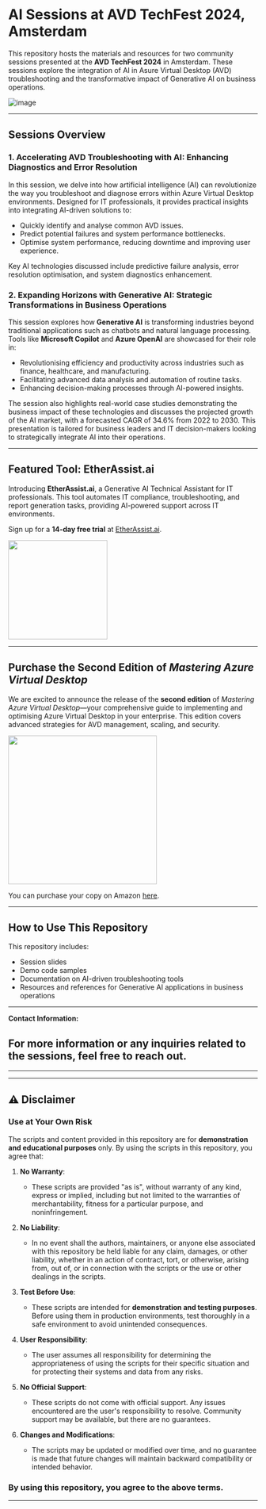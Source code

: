 
# AI Sessions at AVD TechFest 2024, Amsterdam

This repository hosts the materials and resources for two community sessions presented at the **AVD TechFest 2024** in Amsterdam. These sessions explore the integration of AI in Asure Virtual Desktop (AVD) troubleshooting and the transformative impact of Generative AI on business operations.

![image](https://github.com/user-attachments/assets/65a57eb8-1a9d-4e17-8e2f-463f7cb40b8f)


---

## Sessions Overview

### 1. Accelerating AVD Troubleshooting with AI: Enhancing Diagnostics and Error Resolution

In this session, we delve into how artificial intelligence (AI) can revolutionize the way you troubleshoot and diagnose errors within Azure Virtual Desktop environments. Designed for IT professionals, it provides practical insights into integrating AI-driven solutions to:

- Quickly identify and analyse common AVD issues.
- Predict potential failures and system performance bottlenecks.
- Optimise system performance, reducing downtime and improving user experience.

Key AI technologies discussed include predictive failure analysis, error resolution optimisation, and system diagnostics enhancement.

### 2. Expanding Horizons with Generative AI: Strategic Transformations in Business Operations

This session explores how **Generative AI** is transforming industries beyond traditional applications such as chatbots and natural language processing. Tools like **Microsoft Copilot** and **Azure OpenAI** are showcased for their role in:

- Revolutionising efficiency and productivity across industries such as finance, healthcare, and manufacturing.
- Facilitating advanced data analysis and automation of routine tasks.
- Enhancing decision-making processes through AI-powered insights.

The session also highlights real-world case studies demonstrating the business impact of these technologies and discusses the projected growth of the AI market, with a forecasted CAGR of 34.6% from 2022 to 2030. This presentation is tailored for business leaders and IT decision-makers looking to strategically integrate AI into their operations.

---

## Featured Tool: EtherAssist.ai

Introducing **EtherAssist.ai**, a Generative AI Technical Assistant for IT professionals. This tool automates IT compliance, troubleshooting, and report generation tasks, providing AI-powered support across IT environments. 

Sign up for a **14-day free trial** at [EtherAssist.ai](https://app.etherassist.ai).


<img src="https://github.com/user-attachments/assets/c015e52b-1d4e-4a43-83f5-223b4c932a10" width="200">

---

## Purchase the Second Edition of *Mastering Azure Virtual Desktop*

We are excited to announce the release of the **second edition** of *Mastering Azure Virtual Desktop*—your comprehensive guide to implementing and optimising Azure Virtual Desktop in your enterprise. This edition covers advanced strategies for AVD management, scaling, and security.

<img src="https://m.media-amazon.com/images/I/61d36gOc1HL._SL1360_.jpg" width="300">

You can purchase your copy on Amazon [here](https://www.amazon.co.uk/Mastering-Azure-Virtual-Desktop-implementing-dp-1835884148/dp/1835884148).

---

## How to Use This Repository

This repository includes:

- Session slides
- Demo code samples
- Documentation on AI-driven troubleshooting tools
- Resources and references for Generative AI applications in business operations

---

**Contact Information:**

For more information or any inquiries related to the sessions, feel free to reach out.
---
---
---

## ⚠️ Disclaimer

### **Use at Your Own Risk**

The scripts and content provided in this repository are for **demonstration and educational purposes** only. By using the scripts in this repository, you agree that:

1. **No Warranty**: 
   - These scripts are provided "as is", without warranty of any kind, express or implied, including but not limited to the warranties of merchantability, fitness for a particular purpose, and noninfringement. 

2. **No Liability**:
   - In no event shall the authors, maintainers, or anyone else associated with this repository be held liable for any claim, damages, or other liability, whether in an action of contract, tort, or otherwise, arising from, out of, or in connection with the scripts or the use or other dealings in the scripts.

3. **Test Before Use**:
   - These scripts are intended for **demonstration and testing purposes**. Before using them in production environments, test thoroughly in a safe environment to avoid unintended consequences.

4. **User Responsibility**:
   - The user assumes all responsibility for determining the appropriateness of using the scripts for their specific situation and for protecting their systems and data from any risks.

5. **No Official Support**:
   - These scripts do not come with official support. Any issues encountered are the user's responsibility to resolve. Community support may be available, but there are no guarantees.

6. **Changes and Modifications**:
   - The scripts may be updated or modified over time, and no guarantee is made that future changes will maintain backward compatibility or intended behavior.

### **By using this repository, you agree to the above terms.** 

---

